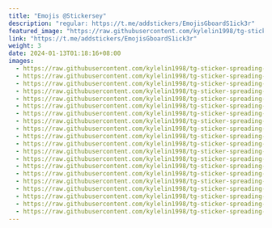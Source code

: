 ```yaml
---
title: "Emojis @Stickersey"
description: "regular: https://t.me/addstickers/EmojisGboardS1ick3r"
featured_image: "https://raw.githubusercontent.com/kylelin1998/tg-sticker-spreading-worldwide-images/main/img/5254fd35-b3b6-4363-b68c-ee1bd582342a.jpg"
link: "https://t.me/addstickers/EmojisGboardS1ick3r"
weight: 3
date: 2024-01-13T01:18:16+08:00
images:
  - https://raw.githubusercontent.com/kylelin1998/tg-sticker-spreading-worldwide-images/main/img/5254fd35-b3b6-4363-b68c-ee1bd582342a.jpg
  - https://raw.githubusercontent.com/kylelin1998/tg-sticker-spreading-worldwide-images/main/img/f4e8d961-ec21-4bf0-a335-5abd30b8e9dd.jpg
  - https://raw.githubusercontent.com/kylelin1998/tg-sticker-spreading-worldwide-images/main/img/b857323f-3f83-4739-95e0-c299994e805a.jpg
  - https://raw.githubusercontent.com/kylelin1998/tg-sticker-spreading-worldwide-images/main/img/7a85551f-243d-4d0f-b390-04496ca5a2d2.jpg
  - https://raw.githubusercontent.com/kylelin1998/tg-sticker-spreading-worldwide-images/main/img/c778d888-b1a7-4c00-b6ff-474fad60dbd9.jpg
  - https://raw.githubusercontent.com/kylelin1998/tg-sticker-spreading-worldwide-images/main/img/62afdd84-bd5f-4108-987d-92ec77d48c37.jpg
  - https://raw.githubusercontent.com/kylelin1998/tg-sticker-spreading-worldwide-images/main/img/b4b4e174-9cec-44e7-a06b-79a7c59d7ec4.jpg
  - https://raw.githubusercontent.com/kylelin1998/tg-sticker-spreading-worldwide-images/main/img/8379dad2-6bfa-462d-ab92-34870df1f29a.jpg
  - https://raw.githubusercontent.com/kylelin1998/tg-sticker-spreading-worldwide-images/main/img/bab0a774-a2e7-400d-b96d-9ba1225f9169.jpg
  - https://raw.githubusercontent.com/kylelin1998/tg-sticker-spreading-worldwide-images/main/img/672abd9a-a3ba-40d2-ac95-2f1b40199f5a.jpg
  - https://raw.githubusercontent.com/kylelin1998/tg-sticker-spreading-worldwide-images/main/img/a10111ec-b388-4185-aa68-5d3f751da752.jpg
  - https://raw.githubusercontent.com/kylelin1998/tg-sticker-spreading-worldwide-images/main/img/2c7055b9-645b-4473-82b3-03c064dedb04.jpg
  - https://raw.githubusercontent.com/kylelin1998/tg-sticker-spreading-worldwide-images/main/img/71a87973-c83d-4bc5-b1d8-579009866f0b.jpg
  - https://raw.githubusercontent.com/kylelin1998/tg-sticker-spreading-worldwide-images/main/img/ac7920c3-b62b-4a24-8096-81279d6ab9db.jpg
  - https://raw.githubusercontent.com/kylelin1998/tg-sticker-spreading-worldwide-images/main/img/15277d50-9c86-4d21-a922-127d0de67c3d.jpg
  - https://raw.githubusercontent.com/kylelin1998/tg-sticker-spreading-worldwide-images/main/img/738f4d2b-573e-4732-a660-b895bc48b997.jpg
  - https://raw.githubusercontent.com/kylelin1998/tg-sticker-spreading-worldwide-images/main/img/21fb67d3-ac80-4775-9807-46f242bf7dac.jpg
  - https://raw.githubusercontent.com/kylelin1998/tg-sticker-spreading-worldwide-images/main/img/fb8b3b45-07e7-4855-8179-1f1f568f4d03.jpg
  - https://raw.githubusercontent.com/kylelin1998/tg-sticker-spreading-worldwide-images/main/img/8b4b9d02-1f32-4a37-9b13-bc69bded6673.jpg
  - https://raw.githubusercontent.com/kylelin1998/tg-sticker-spreading-worldwide-images/main/img/39d33ea0-28c6-437b-8a05-6636ce5d8e1d.jpg
---
```

